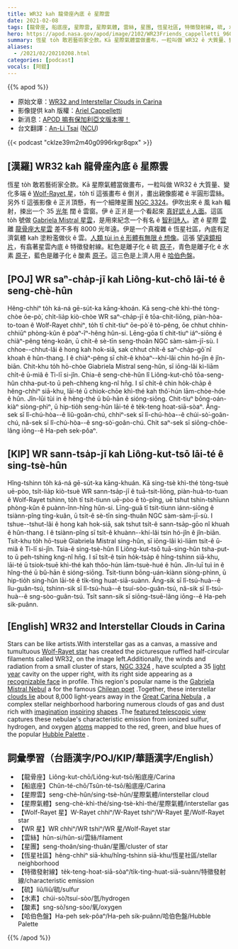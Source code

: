 ```yaml
---
title: WR32 kah 龍骨座內底 ê 星際雲
date: 2021-02-08
tags: [龍骨座, 船底座, 星際雲, 星際氣體, 雲絲, 星團, 恆星社區, 特徵發射線, 硫, 水素, 酸素, 哈伯色盤]
hero: https://apod.nasa.gov/apod/image/2102/WR23Friends_cappelletti_960.jpg
summary: 恆星 to̍h 敢若藝術家仝款。Kā 星際氣體當做畫布，一粒叫做 WR32 ê 大質量、變化多端 ê Wolf-Rayet 星，to̍h tī 這張畫布 ê 倒爿，畫出親像膨裙 ê 半圓形雲絲。
aliases:
  - /2021/02/20210208.html
categories: [podcast]
vocals: [阿錕]
---
```


{{% apod %}}

- 原始文章：[WR32 and Interstellar Clouds in Carina](https://apod.nasa.gov/apod/ap210208.html)
- 影像提供 kah 版權：[Ariel Cappelletti](https://www.flickr.com/photos/110969348@N03/)
- 新消息：[APOD 嘛有保加利亞文版本喔！](https://mediabricks.bg/apod-bulgaria/)
- 台文翻譯：[An-Li Tsai](mailto:thianbun.taigi@gmail.com) ([NCU](https://www.astro.ncu.edu.tw))

{{< podcast "cklze39m2m40g0996rkgr8qpx" >}}

## [漢羅] WR32 kah 龍骨座內底 ê 星際雲

恆星 to̍h 敢若藝術家仝款。Kā 星際氣體當做畫布，一粒叫做 WR32 ê 大質量、變化多端 ê [Wolf-Rayet 星](https://apod.nasa.gov/apod/ap200308.html)，to̍h tī 這張畫布 ê 倒爿，畫出親像膨裙 ê 半圓形雲絲。另外 tī 這張影像 ê 正爿頂懸，有一个細陣星團 [NGC 3324](https://en.wikipedia.org/wiki/NGC_3324)。伊吹出來 ê 風 kah 輻射，捒出一个 35 [光年](https://exoplanets.nasa.gov/faq/26/what-is-a-light-year/) 闊 ê 雲窗。伊 ê 正爿是一个看起來 [真好認 ê 人面](https://static.boredpanda.com/blog/wp-content/uploads/2015/03/ninja-cats-2-2__605.jpg)。這區 to̍h 號做 [Gabriela Mistral 星雲](https://telescope.live/gallery/168)，是用來紀念一个有名 ê [智利詩人](https://en.wikipedia.org/wiki/Gabriela_Mistral)。遮 ê 星際 [雲](https://youtu.be/YDNiYGuzZPM) 離 [龍骨座大星雲](https://apod.nasa.gov/apod/ap190507.html) 差不多有 8000 光年遠。伊是一个真複雜 ê 恆星社區，內底有足濟氣體 kah 塗粉濫做伙 ê 雲。[人類 tùi in ê 形體有無限 ê 想像](https://apod.nasa.gov/apod/ap191002.html)。這張 [望遠鏡相片](https://www.flickr.com/photos/110969348@N03/50678536108/)，有翕著星雲內底 ê 特徵發射線。紅色是離子化 ê 硫 [原子](https://imagine.gsfc.nasa.gov/science/toolbox/atom.html)，青色是離子化 ê 水素 [原子](https://imagine.gsfc.nasa.gov/science/toolbox/atom.html)，藍色是離子化 ê 酸素 [原子](https://imagine.gsfc.nasa.gov/science/toolbox/atom.html)。這三色是上濟人用 ê [哈伯色盤](https://astrobackyard.com/narrowband-imaging/#:~:text=What%20is%20the%20Hubble%20Palette,of%20light%20using%20various%20filters)。

## [POJ] WR saⁿ-cha̍p-jī kah Liông-kut-chō lāi-té ê seng-chè-hûn

Hêng-chhiⁿ to̍h ká-ná gē-su̍t-ka kāng-khoán. Kā seng-chè khì-thé tòng-chòe ōe-pò͘, chi̍t-lia̍p kiò-chòe WR saⁿ-cha̍p-jī ê tōa-chit-liōng, piàn-hòa-to-toan ê Wolf-Rayet chhiⁿ, to̍h tī chit-tiuⁿ ōe-pò͘ ê tò-pêng, ōe chhut chhin-chhiūⁿ phòng-kûn ê pòaⁿ-îⁿ-hêng hûn-si. Lēng-gōa tī chit-tiuⁿ iáⁿ-siōng ê chiàⁿ-pêng téng-koân, ū chi̍t-ê sè-tīn seng-thoân NGC sàm-sàm-jī-sù. I chhoe--chhut-lâi ê hong kah hok-siā, sak chhut chi̍t-ê saⁿ-cha̍p-gō͘ nî khoah ê hûn-thang. I ê chiàⁿ-pêng sī chi̍t-ê khòaⁿ--khí-lâi chin hó-jîn ê jîn-biān. Chit-khu to̍h hō-chòe Giabriela Mistral seng-hûn, sī iōng-lâi kì-liām chi̍t-ê ū-miâ ê Tì-lī si-jîn. Chia-ê seng-chè-hûn lî Liông-kut-chō tōa-seng-hûn chha-put-to ū peh-chheng kng-nî hn̄g. I sī chi̍t-ê chin ho̍k-cha̍p ê hêng-chhiⁿ siā-khu, lāi-té ū chiok-chōe khì-thé kah thô͘-hún lām-chòe-hóe ê hûn. Jîn-lūi tùi in ê hêng-thé ū bû-hān ê sióng-siōng. Chit-tiuⁿ bōng-oán-kiàⁿ siòng-phìⁿ, ū hip-tio̍h seng-hûn lāi-té ê te̍k-teng hoat-siā-sòaⁿ. Âng-sek sī lî-chú-hòa--ê liû-goân-chú, chhiⁿ-sek sī lî-chú-hòa--ê chúi-sò͘-goân-chú, nâ-sek sī lî-chú-hòa--ê sng-sò͘-goân-chú. Chi̍t saⁿ-sek sī siōng-chōe-lâng iōng--ê Ha-peh sek-pôaⁿ.

## [KIP] WR sann-tsa̍p-jī kah Liông-kut-tsō lāi-té ê sing-tsè-hûn

Hîng-tshinn to̍h ká-ná gē-su̍t-ka kāng-khuán. Kā sing-tsè khì-thé tòng-tsuè uē-pòo, tsi̍t-lia̍p kiò-tsuè WR sann-tsa̍p-jī ê tuā-tsit-liōng, piàn-huà-to-tuan ê Wolf-Rayet tshinn, to̍h tī tsit-tiunn uē-pòo ê tò-pîng, uē tshut tshin-tshīunn phòng-kûn ê puànn-înn-hîng hûn-si. Līng-guā tī tsit-tiunn iánn-siōng ê tsiànn-pîng tíng-kuân, ū tsi̍t-ê sè-tīn sing-thuân NGC sàm-sàm-jī-sù. I tshue--tshut-lâi ê hong kah hok-siā, sak tshut tsi̍t-ê sann-tsa̍p-gōo nî khuah ê hûn-thang. I ê tsiànn-pîng sī tsi̍t-ê khuànn--khí-lâi tsin hó-jîn ê jîn-biān. Tsit-khu to̍h hō-tsuè Giabriela Mistral sing-hûn, sī iōng-lâi kì-liām tsi̍t-ê ū-miâ ê Tì-lī si-jîn. Tsia-ê sing-tsè-hûn lî Liông-kut-tsō tuā-sing-hûn tsha-put-to ū peh-tshing kng-nî hn̄g. I sī tsi̍t-ê tsin ho̍k-tsa̍p ê hîng-tshinn siā-khu, lāi-té ū tsiok-tsuē khì-thé kah thôo-hún lām-tsuè-hué ê hûn. Jîn-luī tuì in ê hîng-thé ū bû-hān ê sióng-siōng. Tsit-tiunn bōng-uán-kiànn siòng-phìnn, ū hip-tio̍h sing-hûn lāi-té ê ti̍k-ting huat-siā-suànn. Âng-sik sī lî-tsú-huà--ê lîu-guân-tsú, tshinn-sik sī lî-tsú-huà--ê tsuí-sòo-guân-tsú, nâ-sik sī lî-tsú-huà--ê sng-sòo-guân-tsú. Tsi̍t sann-sik sī siōng-tsuē-lâng iōng--ê Ha-peh sik-puânn.

## [English] WR32 and Interstellar Clouds in Carina

Stars can be like artists.With interstellar gas as a canvas, a massive and tumultuous [Wolf-Rayet star](https://apod.nasa.gov/apod/ap200308.html) has created the picturesque ruffled half-circular filaments called WR32, on the image left.Additionally, the winds and radiation from a small cluster of stars, [NGC 3324](https://en.wikipedia.org/wiki/NGC_3324) , have sculpted a 35 [light year](https://exoplanets.nasa.gov/faq/26/what-is-a-light-year/) cavity on the upper right, with its right side appearing as a [recognizable face](https://static.boredpanda.com/blog/wp-content/uploads/2015/03/ninja-cats-2-2__605.jpg) in profile. This region's popular name is the [Gabriela Mistral Nebul](https://telescope.live/gallery/168) a for the famous [Chilean poet](https://en.wikipedia.org/wiki/Gabriela_Mistral) .Together, these interstellar [clouds lie](https://youtu.be/YDNiYGuzZPM) about 8,000 light-years away in the [Great Carina Nebula](https://apod.nasa.gov/apod/ap190507.html) , a complex stellar neighborhood harboring numerous clouds of gas and dust rich with [imagination](https://apod.nasa.gov/apod/ap191002.html) [inspiring](https://apod.nasa.gov/apod/ap170702.html) [shapes](https://apod.nasa.gov/apod/ap190623.html) .The [featured telescopic view](https://www.flickr.com/photos/110969348@N03/50678536108/) captures these nebulae's characteristic emission from ionized sulfur, hydrogen, and oxygen [atoms](https://imagine.gsfc.nasa.gov/science/toolbox/atom.html) mapped to the red, green, and blue hues of the popular [Hubble Palette](https://astrobackyard.com/narrowband-imaging/#:~:text=What%20is%20the%20Hubble%20Palette,of%20light%20using%20various%20filters) .

## 詞彙學習（台語漢字/POJ/KIP/華語漢字/English）

- 【龍骨座】Liông-kut-chō/Liông-kut-tsō/船底座/Carina
- 【船底座】Chûn-té-chō/Tsûn-té-tsō/船底座/Carina
- 【星際雲】seng-chè-hûn/sing-tsè-hûn/星際氣體/interstellar cloud
- 【星際氣體】seng-chè-khì-thé/sing-tsè-khì-thé/星際氣體/interstellar gas
- 【Wolf-Rayet 星】W-Rayet chhiⁿ/W-Rayet tshiⁿ/W-Rayet 星/Wolf-Rayet star
- 【WR 星】WR chhiⁿ/WR tshiⁿ/WR 星/Wolf-Rayet star
- 【雲絲】hûn-si/hûn-si/雲絲/filament
- 【星團】seng-thoân/sing-thuân/星團/cluster of star
- 【恆星社區】hêng-chhiⁿ siā-khu/hîng-tshinn siā-khu/恆星社區/stellar neighborhood
- 【特徵發射線】te̍k-teng-hoat-siā-sòaⁿ/ti̍k-ting-huat-siā-suànn/特徵發射線/characteristic emission
- 【硫】liû/liû/硫/sulfur
- 【水素】chúi-sò͘/tsuí-sòo/氫/hydrogen
- 【酸素】sng-sò͘/sng-sòo/氧/oxygen
- 【哈伯色盤】Ha-peh sek-pôaⁿ/Ha-peh sik-puânn/哈伯色盤/Hubble Palette

{{% /apod %}}

